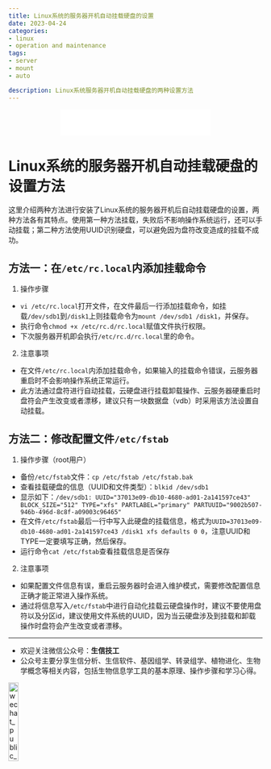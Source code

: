 ```yaml
---
title: Linux系统的服务器开机自动挂载硬盘的设置
date: 2023-04-24
categories: 
- linux
- operation and maintenance
tags:
- server
- mount
- auto

description: Linux系统服务器开机自动挂载硬盘的两种设置方法
---
```


<div align="middle"><iframe frameborder="no" border="0" marginwidth="0" marginheight="0" width=298 height=52 src="//music.163.com/outchain/player?type=2&id=399341112&auto=1&height=32"></iframe></div>

# Linux系统的服务器开机自动挂载硬盘的设置方法
这里介绍两种方法进行安装了Linux系统的服务器开机后自动挂载硬盘的设置，两种方法各有其特点。使用第一种方法挂载，失败后不影响操作系统运行，还可以手动挂载；第二种方法使用UUID识别硬盘，可以避免因为盘符改变造成的挂载不成功。
## 方法一：在`/etc/rc.local`内添加挂载命令
1. 操作步骤
- `vi /etc/rc.local`打开文件，在文件最后一行添加挂载命令，如挂载`/dev/sdb1`到`/disk1`上则挂载命令为`mount /dev/sdb1 /disk1`，并保存。
- 执行命令`chmod +x /etc/rc.d/rc.local`赋值文件执行权限。
- 下次服务器开机即会执行`/etc/rc.d/rc.local`里的命令。

2. 注意事项
- 在文件`/etc/rc.local`内添加挂载命令，如果输入的挂载命令错误，云服务器重启时不会影响操作系统正常运行。
- 此方法通过盘符进行自动挂载，云硬盘进行挂载卸载操作、云服务器硬重启时盘符会产生改变或者漂移，建议只有一块数据盘（vdb）时采用该方法设置自动挂载。

## 方法二：修改配置文件`/etc/fstab`
1. 操作步骤（root用户）
- 备份`/etc/fstab`文件：`cp /etc/fstab /etc/fstab.bak`
- 查看挂载硬盘的信息（UUID和文件类型）：`blkid /dev/sdb1`
- 显示如下：`/dev/sdb1: UUID="37013e09-db10-4680-ad01-2a141597ce43" BLOCK_SIZE="512" TYPE="xfs" PARTLABEL="primary" PARTUUID="9002b507-946b-496d-8c8f-a09003c96465"`
- 在文件`/etc/fstab`最后一行中写入此硬盘的挂载信息，格式为`UUID=37013e09-db10-4680-ad01-2a141597ce43 /disk1 xfs defaults 0 0`，注意UUID和TYPE一定要填写正确，然后保存。
- 运行命令`cat /etc/fstab`查看挂载信息是否保存

2. 注意事项
- 如果配置文件信息有误，重启云服务器时会进入维护模式，需要修改配置信息正确才能正常进入操作系统。
- 通过将信息写入`/etc/fstab`中进行自动化挂载云硬盘操作时，建议不要使用盘符以及分区id，建议使用文件系统的UUID，因为当云硬盘涉及到挂载和卸载操作时盘符会产生改变或者漂移。

-------

- 欢迎关注微信公众号：**生信技工**
- 公众号主要分享生信分析、生信软件、基因组学、转录组学、植物进化、生物学概念等相关内容，包括生物信息学工具的基本原理、操作步骤和学习心得。

<img src="https://github.com/yanzhongsino/yanzhongsino.github.io/blob/hexo/source/wechat/Wechat_public_qrcode.jpg?raw=true" width=20% title="wechat_public_QRcode.png" align=center/>